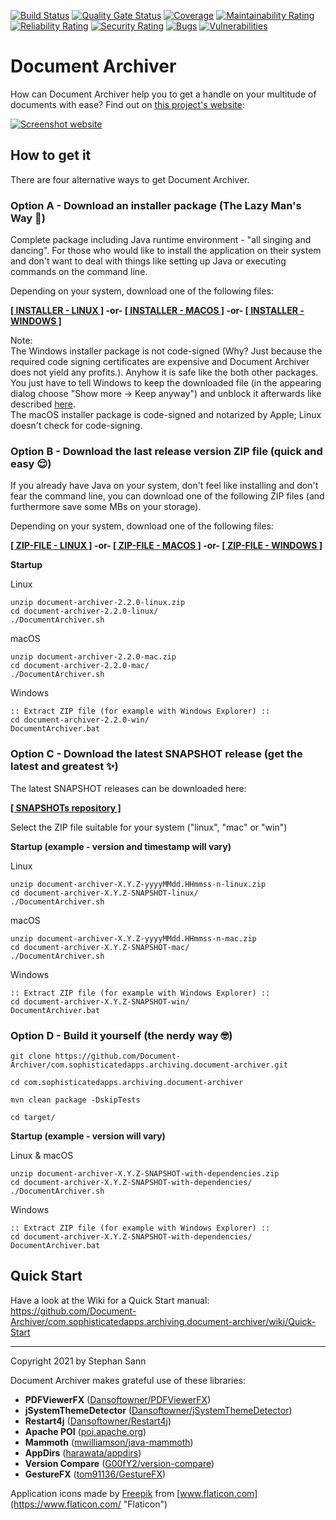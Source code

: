 [![Build Status](https://travis-ci.com/Document-Archiver/com.sophisticatedapps.archiving.document-archiver.svg)](https://travis-ci.com/github/Document-Archiver/com.sophisticatedapps.archiving.document-archiver)
[![Quality Gate Status](https://sonarcloud.io/api/project_badges/measure?project=com.sophisticatedapps.archiving%3Adocument-archiver&metric=alert_status)](https://sonarcloud.io/dashboard?id=com.sophisticatedapps.archiving%3Adocument-archiver)
[![Coverage](https://sonarcloud.io/api/project_badges/measure?project=com.sophisticatedapps.archiving%3Adocument-archiver&metric=coverage)](https://sonarcloud.io/dashboard?id=com.sophisticatedapps.archiving%3Adocument-archiver)
[![Maintainability Rating](https://sonarcloud.io/api/project_badges/measure?project=com.sophisticatedapps.archiving%3Adocument-archiver&metric=sqale_rating)](https://sonarcloud.io/dashboard?id=com.sophisticatedapps.archiving%3Adocument-archiver)
[![Reliability Rating](https://sonarcloud.io/api/project_badges/measure?project=com.sophisticatedapps.archiving%3Adocument-archiver&metric=reliability_rating)](https://sonarcloud.io/dashboard?id=com.sophisticatedapps.archiving%3Adocument-archiver)
[![Security Rating](https://sonarcloud.io/api/project_badges/measure?project=com.sophisticatedapps.archiving%3Adocument-archiver&metric=security_rating)](https://sonarcloud.io/dashboard?id=com.sophisticatedapps.archiving%3Adocument-archiver)
[![Bugs](https://sonarcloud.io/api/project_badges/measure?project=com.sophisticatedapps.archiving%3Adocument-archiver&metric=bugs)](https://sonarcloud.io/dashboard?id=com.sophisticatedapps.archiving%3Adocument-archiver)
[![Vulnerabilities](https://sonarcloud.io/api/project_badges/measure?project=com.sophisticatedapps.archiving%3Adocument-archiver&metric=vulnerabilities)](https://sonarcloud.io/dashboard?id=com.sophisticatedapps.archiving%3Adocument-archiver)

# Document Archiver

How can Document Archiver help you to get a handle on your multitude of documents with ease? Find out on
[this project's website](https://document-archiver.github.io/):

[![Screenshot website](https://user-images.githubusercontent.com/9678681/117995725-d7d15b00-b341-11eb-813a-46d8579d778a.png)](https://document-archiver.github.io/)

## How to get it

There are four alternative ways to get Document Archiver.

### Option A - Download an installer package (The Lazy Man's Way 🤷‍)

Complete package including Java runtime environment - "all singing and dancing".
For those who would like to install the application on their system and don't want to deal with things like setting up
Java or executing commands on the command line.

Depending on your system, download one of the following files:

**[\[ INSTALLER - LINUX \]](https://github.com/Document-Archiver/com.sophisticatedapps.archiving.document-archiver/releases/download/v2.2.0/DocumentArchiver_unix_2_2_0.sh)
-or-
[\[ INSTALLER - MACOS \]](https://github.com/Document-Archiver/com.sophisticatedapps.archiving.document-archiver/releases/download/v2.2.0/DocumentArchiver_macos_2_2_0.dmg)
-or-
[\[ INSTALLER - WINDOWS \]](https://github.com/Document-Archiver/com.sophisticatedapps.archiving.document-archiver/releases/download/v2.2.0/DocumentArchiver_windows-x64_2_2_0.exe)**

Note:  
The Windows installer package is not code-signed (Why? Just because the required code signing certificates are expensive
and Document Archiver does not yield any profits.).
Anyhow it is safe like the both other packages. You just have to tell Windows to keep the downloaded file (in the
appearing dialog choose "Show more -> Keep anyway") and unblock it afterwards like described
[here](https://winaero.com/how-to-unblock-files-downloaded-from-internet-in-windows-10/).  
The macOS installer package is code-signed and notarized by Apple; Linux doesn't check for code-signing.

### Option B - Download the last release version ZIP file (quick and easy 😌)

If you already have Java on your system, don't feel like installing and don't fear the command line, you can download
one of the following ZIP files (and furthermore save some MBs on your storage).

Depending on your system, download one of the following files:

**[\[ ZIP-FILE - LINUX \]](https://repository.sophisticatedapps.com/releases/com/sophisticatedapps/archiving/document-archiver/2.2.0/document-archiver-2.2.0-linux.zip)
-or-
[\[ ZIP-FILE - MACOS \]](https://repository.sophisticatedapps.com/releases/com/sophisticatedapps/archiving/document-archiver/2.2.0/document-archiver-2.2.0-mac.zip)
-or-
[\[ ZIP-FILE - WINDOWS \]](https://repository.sophisticatedapps.com/releases/com/sophisticatedapps/archiving/document-archiver/2.2.0/document-archiver-2.2.0-win.zip)**

**Startup**

Linux
```
unzip document-archiver-2.2.0-linux.zip
cd document-archiver-2.2.0-linux/
./DocumentArchiver.sh
```
macOS
```
unzip document-archiver-2.2.0-mac.zip
cd document-archiver-2.2.0-mac/
./DocumentArchiver.sh
```
Windows
```
:: Extract ZIP file (for example with Windows Explorer) ::
cd document-archiver-2.2.0-win/
DocumentArchiver.bat
```

### Option C - Download the latest SNAPSHOT release (get the latest and greatest ✨)

The latest SNAPSHOT releases can be downloaded here:

**[\[ SNAPSHOTs repository \]](https://repository.sophisticatedapps.com/snapshots/com/sophisticatedapps/archiving/document-archiver/2.3.0-SNAPSHOT)**

Select the ZIP file suitable for your system ("linux", "mac" or "win")

**Startup (example - version and timestamp will vary)**

Linux
```
unzip document-archiver-X.Y.Z-yyyyMMdd.HHmmss-n-linux.zip
cd document-archiver-X.Y.Z-SNAPSHOT-linux/
./DocumentArchiver.sh
```
macOS
```
unzip document-archiver-X.Y.Z-yyyyMMdd.HHmmss-n-mac.zip
cd document-archiver-X.Y.Z-SNAPSHOT-mac/
./DocumentArchiver.sh
```
Windows
```
:: Extract ZIP file (for example with Windows Explorer) ::
cd document-archiver-X.Y.Z-SNAPSHOT-win/
DocumentArchiver.bat
```

### Option D - Build it yourself (the nerdy way 🤓)

```
git clone https://github.com/Document-Archiver/com.sophisticatedapps.archiving.document-archiver.git

cd com.sophisticatedapps.archiving.document-archiver

mvn clean package -DskipTests

cd target/
```
**Startup (example - version will vary)**

Linux & macOS
```
unzip document-archiver-X.Y.Z-SNAPSHOT-with-dependencies.zip
cd document-archiver-X.Y.Z-SNAPSHOT-with-dependencies/
./DocumentArchiver.sh
```
Windows
```
:: Extract ZIP file (for example with Windows Explorer) ::
cd document-archiver-X.Y.Z-SNAPSHOT-with-dependencies/
DocumentArchiver.bat
```

## Quick Start
Have a look at the Wiki for a Quick Start manual:
https://github.com/Document-Archiver/com.sophisticatedapps.archiving.document-archiver/wiki/Quick-Start

---

Copyright 2021 by Stephan Sann

Document Archiver makes grateful use of these libraries:
- **PDFViewerFX** ([Dansoftowner/PDFViewerFX](https://github.com/Dansoftowner/PDFViewerFX "Dansoftowner/PDFViewerFX"))
- **jSystemThemeDetector** ([Dansoftowner/jSystemThemeDetector](https://github.com/Dansoftowner/jSystemThemeDetector "Dansoftowner/jSystemThemeDetector"))
- **Restart4j** ([Dansoftowner/Restart4j](https://github.com/Dansoftowner/Restart4j "Dansoftowner/Restart4j"))
- **Apache POI** ([poi.apache.org](https://poi.apache.org "poi.apache.org"))
- **Mammoth** ([mwilliamson/java-mammoth](https://github.com/mwilliamson/java-mammoth "mwilliamson/java-mammoth"))
- **AppDirs** ([harawata/appdirs](https://github.com/harawata/appdirs "harawata/appdirs"))
- **Version Compare** ([G00fY2/version-compare](https://github.com/G00fY2/version-compare "G00fY2/version-compare"))
- **GestureFX** ([tom91136/GestureFX](https://github.com/tom91136/GestureFX "tom91136/GestureFX"))

Application icons made by [Freepik](https://www.freepik.com "Freepik") from [www.flaticon.com](https://www.flaticon.com/ "Flaticon")
